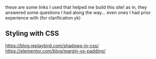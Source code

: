 these are some links I used that helped me build this site! as in, they answered some questions I had along the way... even ones I had prior experience with (for clarification yk)

## Styling with CSS
https://blog.replaybird.com/shadows-in-css/ 
https://elementor.com/blog/margin-vs-padding/ 